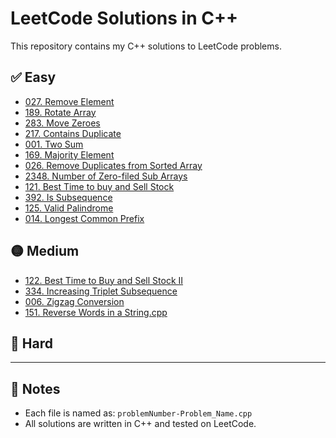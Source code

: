 # LeetCode Solutions in C++

This repository contains my C++ solutions to LeetCode problems.

## ✅ Easy
- [027. Remove Element](027-Remove_Element.cpp)
- [189. Rotate Array](189-Rotate_array.cpp)
- [283. Move Zeroes](283-Move_Zeroes.cpp)
- [217. Contains Duplicate](217-Contains_Duplicate.cpp)
- [001. Two Sum](001-Two_sum.cpp)
- [169. Majority Element](169-Majority_Element.cpp)
- [026. Remove Duplicates from Sorted Array](026-Remove_Duplicates_from_Sorted_Array.cpp)
- [2348. Number of Zero-filed Sub Arrays](2348-Number_of_Zero_Filled_Subarrays.cpp)
- [121. Best Time to buy and Sell Stock](121-Best_Time_to_Buy_and_Sell_Stock.cpp)
- [392. Is Subsequence](392-Is_Subsequence.cpp)
- [125. Valid Palindrome](125-Valid_Palindrome.cpp)
- [014. Longest Common Prefix](014-Longest_Common_Prefix.cpp)
## 🟡 Medium
- [122. Best Time to Buy and Sell Stock II](122-Best_Time_to_Buy_and_Sell_Stock_II.cpp)
- [334. Increasing Triplet Subsequence](334-Increasing_Triplet_Subsequence.cpp)
- [006. Zigzag Conversion](006-Zigzag_Conversion.cpp)
- [151. Reverse Words in a String.cpp](151-Reverse_Words_in_a_String.cpp)
## 🔴 Hard
<!-- Add hard-level problems here later -->

---

## 📌 Notes
- Each file is named as: `problemNumber-Problem_Name.cpp`
- All solutions are written in C++ and tested on LeetCode.
